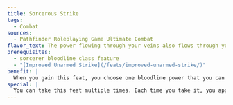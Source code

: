 ```yaml
---
title: Sorcerous Strike
tags:
  - Combat
sources:
  - Pathfinder Roleplaying Game Ultimate Combat
flavor_text: The power flowing through your veins also flows through your unarmed strike.
prerequisites:
  - sorcerer bloodline class feature
  - "[Improved Unarmed Strike](/feats/improved-unarmed-strike/)"
benefit: |
  When you gain this feat, you choose one bloodline power that you can use to affect a single opponent. If you make a successful unarmed strike against an opponent, in addition to dealing your unarmed strike damage, you can spend a swift action to deliver the effects of the chosen bloodline power to that opponent. Doing so provokes no attacks of opportunity.
special: |
  You can take this feat multiple times. Each time you take it, you apply it to a different qualifying bloodline power.
---
```


